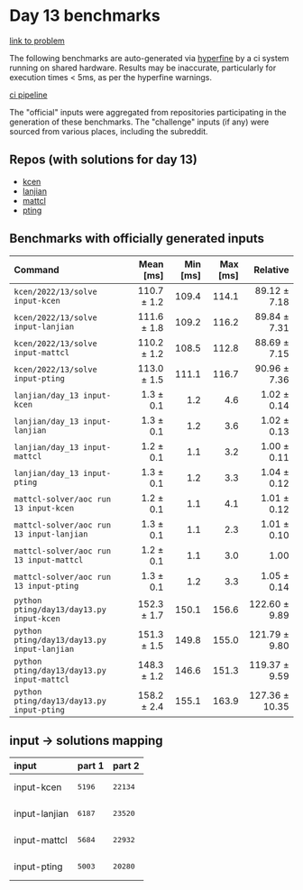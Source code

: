 # Day 13 benchmarks

[link to problem](http://adventofcode.com/2022/day/13)

The following benchmarks are auto-generated via [hyperfine](https://github.com/sharkdp/hyperfine) by a ci system running on shared hardware. Results may be inaccurate, particularly for execution times < 5ms, as per the hyperfine warnings.

[ci pipeline](http://ci.papercode.net:8080/teams/aoc2022/pipelines/aoc-compare-2022)

The "official" inputs were aggregated from repositories participating in the generation of these benchmarks. The "challenge" inputs (if any) were sourced from various places, including the subreddit.

## Repos (with solutions for day 13)


- [kcen](https://github.com/kcen/AdventOfCode)
- [lanjian](https://github.com/LanJian/aoc-2022)
- [mattcl](https://github.com/mattcl/aoc2022)
- [pting](https://github.com/pting/aoc2022)

## Benchmarks with officially generated inputs
| Command | Mean [ms] | Min [ms] | Max [ms] | Relative |
|:---|---:|---:|---:|---:|
| `kcen/2022/13/solve input-kcen` | 110.7 ± 1.2 | 109.4 | 114.1 | 89.12 ± 7.18 |
| `kcen/2022/13/solve input-lanjian` | 111.6 ± 1.8 | 109.2 | 116.2 | 89.84 ± 7.31 |
| `kcen/2022/13/solve input-mattcl` | 110.2 ± 1.2 | 108.5 | 112.8 | 88.69 ± 7.15 |
| `kcen/2022/13/solve input-pting` | 113.0 ± 1.5 | 111.1 | 116.7 | 90.96 ± 7.36 |
| `lanjian/day_13 input-kcen` | 1.3 ± 0.1 | 1.2 | 4.6 | 1.02 ± 0.14 |
| `lanjian/day_13 input-lanjian` | 1.3 ± 0.1 | 1.2 | 3.6 | 1.02 ± 0.13 |
| `lanjian/day_13 input-mattcl` | 1.2 ± 0.1 | 1.1 | 3.2 | 1.00 ± 0.11 |
| `lanjian/day_13 input-pting` | 1.3 ± 0.1 | 1.2 | 3.3 | 1.04 ± 0.12 |
| `mattcl-solver/aoc run 13 input-kcen` | 1.2 ± 0.1 | 1.1 | 4.1 | 1.01 ± 0.12 |
| `mattcl-solver/aoc run 13 input-lanjian` | 1.3 ± 0.1 | 1.1 | 2.3 | 1.01 ± 0.10 |
| `mattcl-solver/aoc run 13 input-mattcl` | 1.2 ± 0.1 | 1.1 | 3.0 | 1.00 |
| `mattcl-solver/aoc run 13 input-pting` | 1.3 ± 0.1 | 1.2 | 3.3 | 1.05 ± 0.14 |
| `python pting/day13/day13.py input-kcen` | 152.3 ± 1.7 | 150.1 | 156.6 | 122.60 ± 9.89 |
| `python pting/day13/day13.py input-lanjian` | 151.3 ± 1.5 | 149.8 | 155.0 | 121.79 ± 9.80 |
| `python pting/day13/day13.py input-mattcl` | 148.3 ± 1.2 | 146.6 | 151.3 | 119.37 ± 9.59 |
| `python pting/day13/day13.py input-pting` | 158.2 ± 2.4 | 155.1 | 163.9 | 127.36 ± 10.35 |

## input -> solutions mapping
|input|part 1|part 2|
|:---|:---|:---|
|input-kcen|<pre>5196</pre>|<pre>22134</pre>|
|input-lanjian|<pre>6187</pre>|<pre>23520</pre>|
|input-mattcl|<pre>5684</pre>|<pre>22932</pre>|
|input-pting|<pre>5003</pre>|<pre>20280</pre>|
